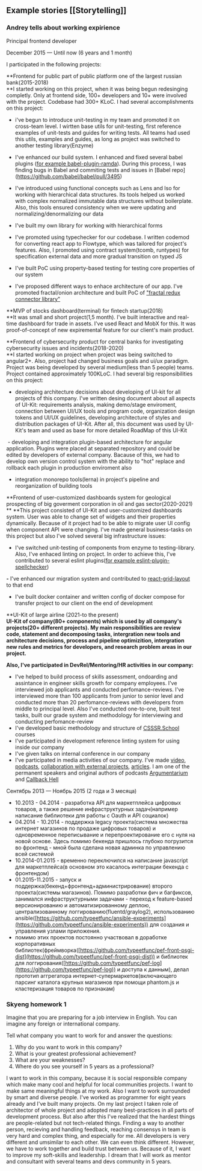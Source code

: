 ## Example stories [[Storytelling]]
### Andrey tells about working expirience

Principal frontend developer

December 2015 — Until now (6 years and 1 month)

I participated in the following projects:

**Frontend for public part of public platform one of the largest russian bank(2015-2018)  
**I started working on this project, when it was being begun redesinging completly. Only at frontend side, 100+ developers and 10+ were involved with the project. Codebase had 300+ KLoC. I had several accomplishments on this project:  
  
- i've begun to introduce unit-testing in my team and promoted it on cross-team level. I wirtten base utils for unit-testing, first reference examples of unit-tests and guides for writing tests. All teams had used this utils, examples and guides, as long as project was switched to another testing library(Enzyme)
  
- I've enhanced our build system. I enhanced and fixed several babel plugins ([for example babel-plugin-ramda](https://github.com/megawac/babel-plugin-ramda/pull/12)). During this process, I was finding bugs in Babel and commiting tests and issues in [Babel repo] (https://github.com/babel/babel/pull/3495)  
  
- I've introduced using functional concepts such as Lens and Iso for working with hierarchical data structures. Its tools helped us worked with complex normalized immutable data structures without boilerplate. Also, this tools ensured consistency when we were updating and normalizing/denormalizing our data 
  
- I've built my own library for working with hierarchical forms
  
- I've promoted using typechecker for our codebase. I written codemod for converting react app to Flowtype, which was tailored for project's features. Also, I promoted using contract system(tcomb, runtypes) for specification external data and more gradual transition on typed JS
  
- I've built PoC using property-based testing for testing core properties of our system
  
- I've proposed different ways to enhace architecture of our app. I've promoted fractal/onion architecture and built PoC of ["fractal redux connector library"](https://github.com/typeetfunc/redux-fractal-connect)   
  
**MVP of stocks dashboard(terminal) for fintech startup(2018)  
**It was small and short project(1,5 month). I've built interactive and real-time dashboard for trade in assets. I've used React and MobX for this. It was proof-of-concept of new expiremental feature for our client's main product.  
  
**Frontend of cybersecurity product for central banks for investigating cybersecurity issues and incidents(2018-2020)  
**I started working on project when project was being switched to angular2+. Also, project had changed business goals and ui/ux paradigm. Project was being developed by several medium(less than 5 people) teams. Project contained approximately 100KLoC. I had several big responsibilities on this project:  
  
- developing architecture decisions about developing of UI-kit for all projects of this company.  I've written desing document about all aspects of UI-Kit: requirements analysis, making demo/stage enviroment, connection between UI/UX tools and program code, organization design tokens and UI/UX guidelines, developing architecture of styles and distribution packages of UI-Kit. After all, this document was used by UI-Kit's team and used as base for more detailed RoadMap of this UI-Kit 

 - developing and integration plugin-based architecture for angular application. Plugins were placed at separated repository and could be edited by developers of external company. Bacause of this, we had to develop own version control system with the ability to "hot" replace and rollback each plugin in production enviroment also 
  
- integration monorepo tools(lerna) in project's pipeline and reorganization of building tools

**Frontend of user-customized dashboards system for geological prospecting of big goverment corporation in oil and gas sector(2020-2021) ** 
**This project consisted of UI-Kit and user-customized dashboards system. User was able to change set of widgets and their properties dynamically. Because of it project had to be able to migrate user UI config when component API were changing.  I've made general business-tasks on this project but also I've solved several big infrastructure issues:  
  
- I've switched unit-testing of components from enzyme to testing-library. Also, I've enhaced linting on project. In order to achieve this, I've contributed to several eslint plugins([for example eslint-plugin-spellchecker](https://github.com/aotaduy/eslint-plugin-spellcheck/pull/68))

**-** I've enhanced our migration system and contributed to  [react-grid-layout](https://github.com/react-grid-layout/react-grid-layout/pull/1303) to that end
  
- I've built docker container and written config of docker compose for transfer project to our client on the end of development
  
**UI-Kit of large airline (2021-to the present)  
**UI-Kit of company(80+ components) which is used by all company's projects(20+ different projects). My main responsibilities are review code, statement and decomposing tasks, intergration new tools and architecture decisions, process and pipeline optimizition, intergration new rules and metrics for developers, and research problem areas in our project.**  

**Also, I've participated in DevRel/Mentoring/HR activities in our company:**  
- I've helped to build process of skills assessment, ondoarding and assintance in engineer skills growth for company employees. I've interviewed job applicants and conducted perfomance-reviews. I've interviewed more than 100 applicants from junior to senior level and conducted more than 20 perfomance-reviews with developers from middle to principal level. Also I've conducted one-to-one, built test tasks, built our grade system and methodology for interviewing and conducting perfomance-review  
- I've developed basic methodology and structure of  [CSSSR.School](https://school.csssr.com/ru)  courses
- I've participated in development reference linting system for using inside our company  
- I've given talks on internal conference in our company
- I've participated in media activities of our company. I've made [video](https://youtu.be/KLsJOtGDWZY), [podcasts](https://youtu.be/oLguQIvqZ6s), [collaboration with external projects](https://youtu.be/Awnog8KYub4), [articles](https://blog.csssr.com/ru/article/side-effects/). I am one of the permanent speakers and original authors of podcasts [Argumentarium](https://youtu.be/7bJlNHtSqlM) and [Callback Hell](https://youtu.be/kdv9Kjrslr0)

Сентябрь 2013 — Ноябрь 2015 (2 года и 3 месяца)
-   10.2013 - 04.2014 - разработка API для маркетплейса цифровых товаров, а также решение инфраструктурных задач(например написание библиотеки для работы с Oauth и API социалок)
-   04.2014 - 10.2014 - поддержка legacy проекта(система множества интернет магазинов по продаже цифровых товаров) и одновременное переписывание и перепроектирование его с нуля на новой основе. Здесь помимо бекенда пришлось глубоко погрузится во фронтенд - мной была сделана новая админка по управлению всей системой
-   10.2014-01.2015 - временно переключился на написание javascript для маркетплейса(в основном это касалось интеграции бекенда с фронтендом)
-   01.2015-11.2015 - запуск и поддержка(бекенд+фронтенд+администрирование) второго проекта(системы магазинов). Помимо разработки фич и багфиксов, занимался инфраструктурными задачами - переход к feature-based версионированию и автоматизированному деплою, централизованному логгированию(fluentd/graylog2), использованию ansible([https://github.com/typeetfunc/ansible-experiments](https://github.com/typeetfunc/ansible-experiments)) для создания и управления узлами приложения.
-   помимо этих проектов постоянно участвовал в доработке корпоративных библиотек(фреймворка([https://github.com/typeetfunc/pef-front-psgi-dist](https://github.com/typeetfunc/pef-front-psgi-dist)) и библиотек для логгирования([https://github.com/typeetfunc/pef-log](https://github.com/typeetfunc/pef-log)) и доступа к данным), делал прототип аггрегатора интернет-супермаркетов(включающего парсинг каталога крупных магазинов при помощи phantom.js и кластеризация товаров по признакам)


### Skyeng homework 1
Imagine that you are preparing for a job interview in English. You can imagine any foreign or international company.

Tell what company you want to work for and answer the questions:

1.  Why do you want to work in this company?
2.  What is your greatest professional achievement?
3.  What are your weaknesses?
4.  Where do you see yourself in 5 years as a professional?


I want to work in this company, because it is social responsible company which make many cool and helpful for local communities projects. I want to make same meaningful things at my work. Also I want to work surrounded by smart and diverse people.
I've worked as programmer for eight years already and I've built many projects. On my last project I taken role of architector of whole project and adopted many best-practices in all parts of development process. 
But also after this I've realized that the hardest things are  people-related but not tech-related things. Finding a way to another person, recieving and handling feedback, reaching consensys in team is very hard and complex thing, and especially for me. All developers is very different and umsimilar to each other. We can even think different. However, we have to work together and build trust between us.  Because of it, I want to improve my soft-skills and leadership. I dream that I will work as mentor and consultant with several teams and devs community in 5 years.